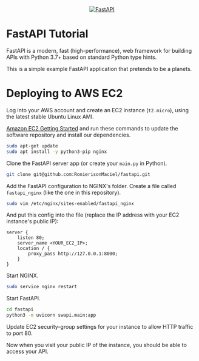 <p align="center">
  <a href="https://fastapi.tiangolo.com"><img src="https://fastapi.tiangolo.com/img/logo-margin/logo-teal.png" alt="FastAPI"></a>
</p>


# FastAPI Tutorial

FastAPI is a modern, fast (high-performance), web framework for building APIs with Python 3.7+ based on standard Python type hints.

This is a simple example FastAPI application that pretends to be a planets.

# Deploying to AWS EC2

Log into your AWS account and create an EC2 instance (`t2.micro`), using the latest stable
Ubuntu Linux AMI.

[Amazon EC2 Getting Started](https://aws.amazon.com/pt/ec2/getting-started/) and run these commands to update the software repository and install
our dependencies.

```bash
sudo apt-get update
sudo apt install -y python3-pip nginx
```

Clone the FastAPI server app (or create your `main.py` in Python).

```bash
git clone git@github.com:RonierisonMaciel/fastapi.git
```

Add the FastAPI configuration to NGINX's folder. Create a file called `fastapi_nginx` (like the one in this repository).

```bash
sudo vim /etc/nginx/sites-enabled/fastapi_nginx
```

And put this config into the file (replace the IP address with your EC2 instance's public IP):

```
server {
    listen 80;   
    server_name <YOUR_EC2_IP>;    
    location / {        
        proxy_pass http://127.0.0.1:8000;    
    }
}
```

Start NGINX.

```bash
sudo service nginx restart
```

Start FastAPI.

```bash
cd fastapi
python3 -m uvicorn swapi.main:app
```

Update EC2 security-group settings for your instance to allow HTTP traffic to port 80.

Now when you visit your public IP of the instance, you should be able to access your API.
